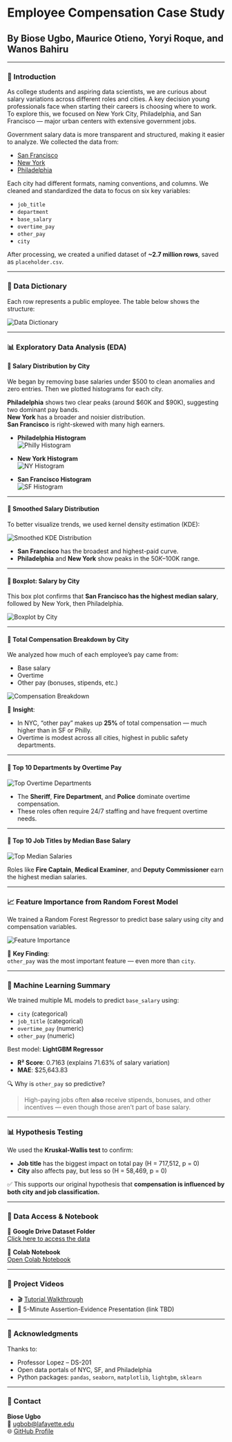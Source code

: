 # Employee Compensation Case Study

## By Biose Ugbo, Maurice Otieno, Yoryi Roque, and Wanos Bahiru

---

### 📘 Introduction

As college students and aspiring data scientists, we are curious about salary variations across different roles and cities. A key decision young professionals face when starting their careers is choosing where to work. To explore this, we focused on New York City, Philadelphia, and San Francisco — major urban centers with extensive government jobs.

Government salary data is more transparent and structured, making it easier to analyze. We collected the data from:
- [San Francisco](https://catalog.data.gov/dataset/employee-compensation)
- [New York](https://catalog.data.gov/dataset/citywide-payroll-data-fiscal-year)
- [Philadelphia](https://catalog.data.gov/dataset/city-employee-earnings)

Each city had different formats, naming conventions, and columns. We cleaned and standardized the data to focus on six key variables:
- `job_title`
- `department`
- `base_salary`
- `overtime_pay`
- `other_pay`
- `city`

After processing, we created a unified dataset of **~2.7 million rows**, saved as `placeholder.csv`.

---

### 📂 Data Dictionary

Each row represents a public employee. The table below shows the structure:

![Data Dictionary](./assets/newplot.png)

---

### 📊 Exploratory Data Analysis (EDA)

#### 🔹 Salary Distribution by City

We began by removing base salaries under $500 to clean anomalies and zero entries. Then we plotted histograms for each city.

**Philadelphia** shows two clear peaks (around $60K and $90K), suggesting two dominant pay bands.  
**New York** has a broader and noisier distribution.  
**San Francisco** is right-skewed with many high earners.

- **Philadelphia Histogram**  
  ![Philly Histogram](./assets/download%20(2).png)

- **New York Histogram**  
  ![NY Histogram](./assets/download%20(3).png)

- **San Francisco Histogram**  
  ![SF Histogram](./assets/download%20(4).png)

---

#### 🔹 Smoothed Salary Distribution

To better visualize trends, we used kernel density estimation (KDE):

![Smoothed KDE Distribution](./assets/download%20(5).png)

- **San Francisco** has the broadest and highest-paid curve.
- **Philadelphia** and **New York** show peaks in the $50K–$100K range.

---

#### 🔹 Boxplot: Salary by City

This box plot confirms that **San Francisco has the highest median salary**, followed by New York, then Philadelphia.

![Boxplot by City](./assets/download%20(6).png)

---

#### 🔹 Total Compensation Breakdown by City

We analyzed how much of each employee’s pay came from:
- Base salary
- Overtime
- Other pay (bonuses, stipends, etc.)

![Compensation Breakdown](./assets/download%20(7).png)

🧠 **Insight**:
- In NYC, “other pay” makes up **25%** of total compensation — much higher than in SF or Philly.
- Overtime is modest across all cities, highest in public safety departments.

---

#### 🔹 Top 10 Departments by Overtime Pay

![Top Overtime Departments](./assets/download%20(8).png)

- The **Sheriff**, **Fire Department**, and **Police** dominate overtime compensation.
- These roles often require 24/7 staffing and have frequent overtime needs.

---

#### 🔹 Top 10 Job Titles by Median Base Salary

![Top Median Salaries](./assets/download%20(9).png)

Roles like **Fire Captain**, **Medical Examiner**, and **Deputy Commissioner** earn the highest median salaries.

---

### 📈 Feature Importance from Random Forest Model

We trained a Random Forest Regressor to predict base salary using city and compensation variables.

![Feature Importance](./assets/download%20(10).png)

🧠 **Key Finding**:  
`other_pay` was the most important feature — even more than `city`.

---

### 🤖 Machine Learning Summary

We trained multiple ML models to predict `base_salary` using:

- `city` (categorical)
- `job_title` (categorical)
- `overtime_pay` (numeric)
- `other_pay` (numeric)

Best model: **LightGBM Regressor**

- **R² Score**: 0.7163 (explains 71.63% of salary variation)
- **MAE**: $25,643.83

🔍 Why is `other_pay` so predictive?

> High-paying jobs often **also** receive stipends, bonuses, and other incentives — even though those aren’t part of base salary.

---

### 📊 Hypothesis Testing

We used the **Kruskal-Wallis test** to confirm:

- **Job title** has the biggest impact on total pay (H = 717,512, p = 0)
- **City** also affects pay, but less so (H = 58,469, p = 0)

✅ This supports our original hypothesis that **compensation is influenced by both city and job classification.**

---

### 📁 Data Access & Notebook

📂 **Google Drive Dataset Folder**  
[Click here to access the data](https://drive.google.com/drive/folders/1HWVh9lLD9AbmIfwc7M2vn55fbR9ZKStM?usp=drive_link)

📓 **Colab Notebook**  
[Open Colab Notebook](https://colab.research.google.com/drive/159OHt7bwRdVXZFmCjwO2d_RVej248dP9)

---

### 🎥 Project Videos

- 🎬 [Tutorial Walkthrough](https://youtu.be/95L-Ps0Roj4)
- 🎥 5-Minute Assertion-Evidence Presentation (link TBD)

---

### 🙌 Acknowledgments

Thanks to:
- Professor Lopez – DS-201
- Open data portals of NYC, SF, and Philadelphia
- Python packages: `pandas`, `seaborn`, `matplotlib`, `lightgbm`, `sklearn`

---

### 💬 Contact

**Biose Ugbo**  
📧 ugbob@lafayette.edu  
🌐 [GitHub Profile](https://github.com/your-username)
